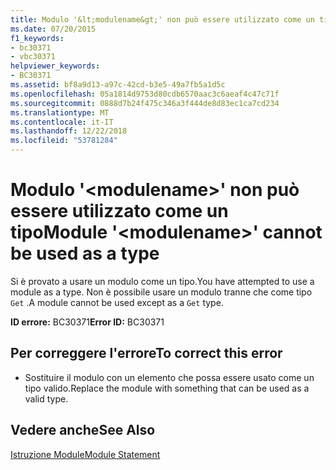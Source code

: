 ```yaml
---
title: Modulo '&lt;modulename&gt;' non può essere utilizzato come un tipo
ms.date: 07/20/2015
f1_keywords:
- bc30371
- vbc30371
helpviewer_keywords:
- BC30371
ms.assetid: bf8a9d13-a97c-42cd-b3e5-49a7fb5a1d5c
ms.openlocfilehash: 05a1814d9753d80cdb6570aac3c6aeaf4c47c71f
ms.sourcegitcommit: 0888d7b24f475c346a3f444de8d83ec1ca7cd234
ms.translationtype: MT
ms.contentlocale: it-IT
ms.lasthandoff: 12/22/2018
ms.locfileid: "53781284"
---
```

# <a name="module-ltmodulenamegt-cannot-be-used-as-a-type"></a><span data-ttu-id="4f232-102">Modulo '&lt;modulename&gt;' non può essere utilizzato come un tipo</span><span class="sxs-lookup"><span data-stu-id="4f232-102">Module '&lt;modulename&gt;' cannot be used as a type</span></span>
<span data-ttu-id="4f232-103">Si è provato a usare un modulo come un tipo.</span><span class="sxs-lookup"><span data-stu-id="4f232-103">You have attempted to use a module as a type.</span></span> <span data-ttu-id="4f232-104">Non è possibile usare un modulo tranne che come tipo `Get` .</span><span class="sxs-lookup"><span data-stu-id="4f232-104">A module cannot be used except as a `Get` type.</span></span>  
  
 <span data-ttu-id="4f232-105">**ID errore:** BC30371</span><span class="sxs-lookup"><span data-stu-id="4f232-105">**Error ID:** BC30371</span></span>  
  
## <a name="to-correct-this-error"></a><span data-ttu-id="4f232-106">Per correggere l'errore</span><span class="sxs-lookup"><span data-stu-id="4f232-106">To correct this error</span></span>  
  
-   <span data-ttu-id="4f232-107">Sostituire il modulo con un elemento che possa essere usato come un tipo valido.</span><span class="sxs-lookup"><span data-stu-id="4f232-107">Replace the module with something that can be used as a valid type.</span></span>  
  
## <a name="see-also"></a><span data-ttu-id="4f232-108">Vedere anche</span><span class="sxs-lookup"><span data-stu-id="4f232-108">See Also</span></span>  
 [<span data-ttu-id="4f232-109">Istruzione Module</span><span class="sxs-lookup"><span data-stu-id="4f232-109">Module Statement</span></span>](../../visual-basic/language-reference/statements/module-statement.md)
